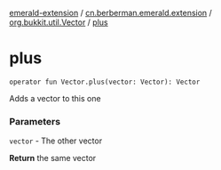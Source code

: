 [emerald-extension](../../index.md) / [cn.berberman.emerald.extension](../index.md) / [org.bukkit.util.Vector](index.md) / [plus](.)

# plus

`operator fun Vector.plus(vector: Vector): Vector`

Adds a vector to this one

### Parameters

`vector` - The other vector

**Return**
the same vector

